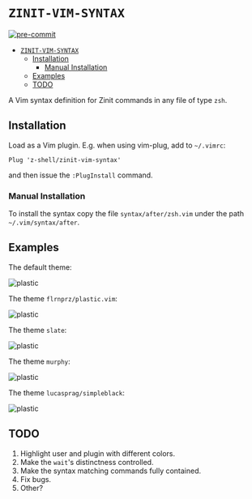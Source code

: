 # `ZINIT-VIM-SYNTAX`

[![pre-commit](https://img.shields.io/badge/pre--commit-enabled-blue?logo=pre-commit&logoColor=white)](https://github.com/pre-commit/pre-commit)


<!-- START doctoc generated TOC please keep comment here to allow auto update -->
<!-- DON'T EDIT THIS SECTION, INSTEAD RE-RUN doctoc TO UPDATE -->

- [`ZINIT-VIM-SYNTAX`](#zinit-vim-syntax)
  - [Installation](#installation)
    - [Manual Installation](#manual-installation)
  - [Examples](#examples)
  - [TODO](#todo)

<!-- END doctoc generated TOC please keep comment here to allow auto update -->

A Vim syntax definition for Zinit commands in any file of type `zsh`.

## Installation

Load as a Vim plugin. E.g. when using vim-plug, add to `~/.vimrc`:

```vim
Plug 'z-shell/zinit-vim-syntax'
```

and then issue the `:PlugInstall` command.

### Manual Installation

To install the syntax copy the file `syntax/after/zsh.vim` under the path
`~/.vim/syntax/after`.

## Examples

The default theme:

![plastic](https://raw.githubusercontent.com/zinit-zsh/zinit-vim-syntax/main/images/default.png)

The theme `flrnprz/plastic.vim`:

![plastic](https://raw.githubusercontent.com/zinit-zsh/zinit-vim-syntax/main/images/plastic.png)

The theme `slate`:

![plastic](https://raw.githubusercontent.com/zinit-zsh/zinit-vim-syntax/main/images/slate.png)

The theme `murphy`:

![plastic](https://raw.githubusercontent.com/zinit-zsh/zinit-vim-syntax/main/images/murphy.png)

The theme `lucasprag/simpleblack`:

![plastic](https://raw.githubusercontent.com/zinit-zsh/zinit-vim-syntax/main/images/simpleblack.png)

## TODO

1. Highlight user and plugin with different colors.
2. Make the `wait`'s distinctness controlled.
3. Make the syntax matching commands fully contained.
4. Fix bugs.
5. Other?
